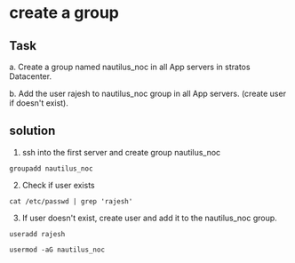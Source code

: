 
# create a group
## Task
a. Create a group named nautilus_noc in all App servers in stratos Datacenter.

b. Add the user rajesh to nautilus_noc group in all App servers. (create user if doesn't exist).

## solution
1. ssh into the first server and create group nautilus_noc
```
groupadd nautilus_noc
```

2. Check if user exists
```
cat /etc/passwd | grep 'rajesh'
```

3. If user doesn't exist, create user and add it to the nautilus_noc group.
```
useradd rajesh
```
```
usermod -aG nautilus_noc
```
